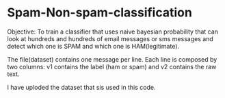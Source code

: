 # Spam-Non-spam-classification

Objective:
To train a classifier that uses naive bayesian probability that can look at hundreds and hundreds of email messages or sms messages and detect which one is SPAM and which one is HAM(legitimate).

The file(dataset) contains one message per line. Each line is composed by two columns: v1 contains the label (ham or spam) and v2 contains the raw text.

I have uploded the dataset that sis used in this code.
 
